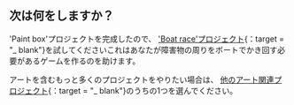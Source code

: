 ## 次は何をしますか？

'Paint box'プロジェクトを完成したので、 ['Boat race'プロジェクト](https://projects.raspberrypi.org/en/projects/boat-race){：target = "_ blank"}を試してくださいこれはあなたが障害物の周りをボートでかき回す必要があるゲームを作るのを助けます。</p> 

アートを含むもっと多くのプロジェクトをやりたい場合は、 [他のアート関連プロジェクト](https://projects.raspberrypi.org/en/projects?interests%5B%5D=art){：target = "_ blank"}のうちの1つを選んでください。